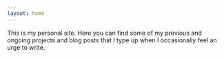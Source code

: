```yaml
---
layout: home
---
```


This is my personal site. Here you can find some of my previous and ongoing projects and 
blog posts that I type up when I occasionally feel an urge to write.

